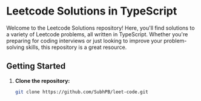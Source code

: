 # Leetcode Solutions in TypeScript

Welcome to the Leetcode Solutions repository! Here, you'll find solutions to a variety of Leetcode problems, all written in TypeScript. Whether you're preparing for coding interviews or just looking to improve your problem-solving skills, this repository is a great resource.

## Getting Started

1. **Clone the repository:**

   ```bash
   git clone https://github.com/SubhPB/leet-code.git
